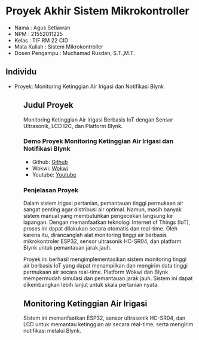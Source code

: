 # Proyek Akhir Sistem Mikrokontroller
<ul>
   <li>Nama : Agus Setiawan</li>
   <li>NPM : 21552011225</li>
   <li>Kelas : TIF RM 22 CID</li>
  <li>Mata Kuliah : Sistem Mikrokontroller</li>
  <li>Dosen Pengampu : Muchamad Rusdan, S.T.,M.T.</a></li>
</ul>

## Individu
<ul>
  <li>Proyek: Monitoring Ketinggian Air Irigasi dan Notifikasi Blynk</li>
  <ul>

## Judul Proyek
<p>Monitoring Ketinggian Air Irigasi Berbasis IoT dengan Sensor Ultrasonik, LCD I2C, dan Platform Blynk.</p>

### Demo Proyek Monitoring Ketinggian Air Irigasi dan Notifikasi Blynk
<ul>
  <li>Github: <a href="">Github</a></li>
  <li>Wokwi: <a href="">Wokwi</a></li>
  <li>Youtube: <a href="">Youtube</a></li>
</ul>

### Penjelasan Proyek
<p>Dalam sistem irigasi pertanian, pemantauan tinggi permukaan air sangat penting agar distribusi air optimal. Namun, masih banyak sistem manual yang membutuhkan pengecekan langsung ke lapangan. Dengan memanfaatkan teknologi Internet of Things (IoT), proses ini dapat dilakukan secara otomatis dan real-time. Oleh karena itu, dirancanglah alat monitoring tinggi air berbasis mikrokontroler ESP32, sensor ultrasonik HC-SR04, dan platform Blynk untuk pemantauan jarak jauh.

Proyek ini berhasil mengimplementasikan sistem monitoring tinggi air berbasis IoT yang dapat menampilkan dan mengirim data tinggi permukaan air secara real-time. Platform Wokwi dan Blynk mempermudah simulasi dan pemantauan jarak jauh. Sistem ini dapat dikembangkan lebih lanjut untuk skala pertanian nyata.</p>

## Monitoring Ketinggian Air Irigasi

Sistem ini memanfaatkan ESP32, sensor ultrasonik HC-SR04, dan LCD untuk memantau ketinggian air secara real-time, serta mengirim notifikasi melalui Blynk.



